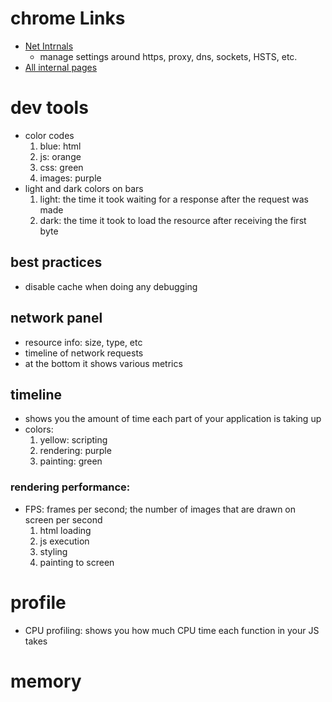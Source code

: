 # chrome Links
  - [Net Intrnals](chrome://net-internals)
    - manage settings around https, proxy, dns, sockets, HSTS, etc.
  - [All internal pages](Chrome://About)

# dev tools
  - color codes
    1. blue: html
    2. js: orange
    3. css: green
    4. images: purple
  - light and dark colors on bars
    1. light: the time it took waiting for a response after the request was made
    2. dark: the time it took to load the resource after receiving the first byte
## best practices
- disable cache when doing any debugging

## network panel
  - resource info: size, type, etc
  - timeline of network requests
  - at the bottom it shows various metrics

## timeline
  - shows you the amount of time each part of your application is taking up
  - colors:
    1. yellow: scripting
    2. rendering: purple
    3. painting: green
### rendering performance:
  - FPS: frames per second; the number of images that are drawn on screen per second
    1. html loading
    2. js execution
    3. styling
    4. painting to screen
# profile
  - CPU profiling: shows you how much CPU time each function in your JS takes
# memory
